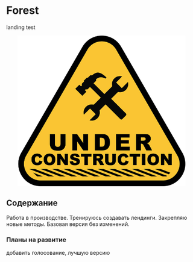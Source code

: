 # Forest

landing test

<div align="center">
<img src="./src/img/under_construction.png" alt="work_in_progress" height="400">
</div>

## Содержание
Работа в производстве.
Тренируюсь создавать лендинги. Закрепляю новые методы.
Базовая версия без изменений.

### Планы на развитие

добавить голосование, лучшую версию

